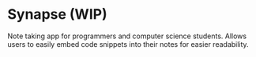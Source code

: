 # Synapse (WIP)

Note taking app for programmers and computer science students. Allows users to easily embed code snippets into their notes for easier readability.


